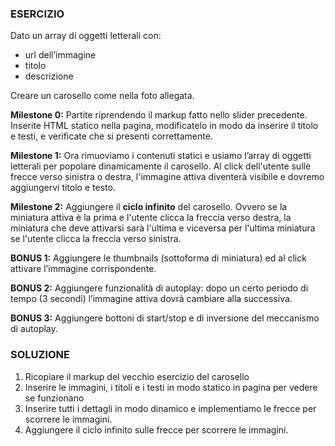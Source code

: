 ### ESERCIZIO
Dato un array di oggetti letterali con:
 - url dell’immagine
 - titolo
 - descrizione

Creare un carosello come nella foto allegata.

**Milestone 0:**
Partite riprendendo il markup fatto nello slider precedente. Inserite HTML statico nella pagina, modificatelo in modo da inserire il titolo e testi, e verificate che si presenti correttamente.

**Milestone 1:**
Ora rimuoviamo i contenuti statici e usiamo l’array di oggetti letterali per popolare dinamicamente il carosello.
Al click dell'utente sulle frecce verso sinistra o destra, l'immagine attiva diventerà visibile e dovremo aggiungervi titolo e testo.

**Milestone 2:**
Aggiungere il **ciclo infinito** del carosello. Ovvero se la miniatura attiva è la prima e l'utente clicca la freccia verso destra, la miniatura che deve attivarsi sarà l'ultima e viceversa per l'ultima miniatura se l'utente clicca la freccia verso sinistra.

**BONUS 1:**
Aggiungere le thumbnails (sottoforma di miniatura) ed al click attivare l’immagine corrispondente.

**BONUS 2:**
Aggiungere funzionalità di autoplay: dopo un certo periodo di tempo (3 secondi) l’immagine attiva dovrà cambiare alla successiva.

**BONUS 3:**
Aggiungere bottoni di start/stop e di inversione del meccanismo di autoplay.

### SOLUZIONE

1. Ricopiare il markup del vecchio esercizio del carosello
2. Inserire le immagini, i titoli e i testi in modo statico in pagina per vedere se funzionano
3. Inserire tutti i dettagli in modo dinamico e implementiamo le frecce per scorrere le immagini.
4. Aggiungere il ciclo infinito sulle frecce per scorrere le immagini.